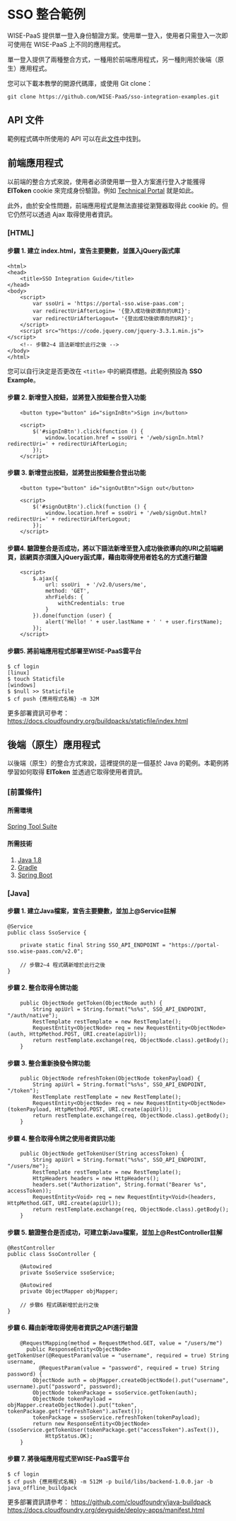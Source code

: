 ﻿
# SSO 整合範例

WISE-PaaS 提供單一登入身份驗證方案。使用單一登入，使用者只需登入一次即可使用在 WISE-PaaS 上不同的應用程式。

單一登入提供了兩種整合方式，一種用於前端應用程式，另一種則用於後端（原生）應用程式。

您可以下載本教學的開源代碼庫，或使用 Git clone：
```
git clone https://github.com/WISE-PaaS/sso-integration-examples.git
```

## API 文件

範例程式碼中所使用的 API 可以在此[文件](https://portal-technical.wise-paas.com/doc/document-portal.html#SSO-2)中找到。

## 前端應用程式

以前端的整合方式來說，使用者必須使用單一登入方案進行登入才能獲得 **EIToken** cookie 來完成身份驗證。例如 [Technical Portal](https://portal-technical.wise-paas.com) 就是如此。

此外，由於安全性問題，前端應用程式是無法直接從瀏覽器取得此 cookie 的。但它仍然可以透過 Ajax 取得使用者資訊。

### [HTML]
#### 步驟 1. 建立 index.html，宣告主要變數，並匯入jQuery函式庫
```
<html>
<head>
    <title>SSO Integration Guide</title>
</head>
<body>
    <script>
        var ssoUri = 'https://portal-sso.wise-paas.com';
        var redirectUriAfterLogin= '{登入成功後欲導向的URI}';
        var redirectUriAfterLogout= '{登出成功後欲導向的URI}';
    </script>
    <script src="https://code.jquery.com/jquery-3.3.1.min.js"></script>
    <!-- 步驟2~4 語法新增於此行之後 -->
</body>
</html>
```
您可以自行決定是否更改在 `<title>` 中的網頁標題。此範例預設為 **SSO Example**。

#### 步驟 2. 新增登入按鈕，並將登入按鈕整合登入功能
```
	<button type="button" id="signInBtn">Sign in</button>

	<script>
	    $('#signInBtn').click(function () {
	        window.location.href = ssoUri + '/web/signIn.html?redirectUri=' + redirectUriAfterLogin;
	    });
	</script>
```
#### 步驟 3. 新增登出按鈕，並將登出按鈕整合登出功能
```
	<button type="button" id="signOutBtn">Sign out</button>

	<script>
	    $('#signOutBtn').click(function () {
	        window.location.href = ssoUri + '/web/signOut.html?redirectUri=' + redirectUriAfterLogout;
	    });
	</script>
```
#### 步驟4. 驗證整合是否成功，將以下語法新增至登入成功後欲導向的URI之前端網頁，該網頁亦須匯入jQuery函式庫，藉由取得使用者姓名的方式進行驗證
```
	<script>
	    $.ajax({
	        url: ssoUri  + '/v2.0/users/me',
	        method: 'GET',
	        xhrFields: {
	            withCredentials: true
	        }
	    }).done(function (user) {
	        alert('Hello! ' + user.lastName + ' ' + user.firstName);
	    });
	</script>
```
#### 步驟5. 將前端應用程式部署至WISE-PaaS雲平台
```
$ cf login
[linux]
$ touch Staticfile
[windows]
$ $null >> Staticfile
$ cf push {應用程式名稱} -m 32M
```
更多部署資訊可參考：
https://docs.cloudfoundry.org/buildpacks/staticfile/index.html

## 後端（原生）應用程式
以後端（原生）的整合方式來說，這裡提供的是一個基於 Java 的範例。本範例將學習如何取得 **EIToken** 並透過它取得使用者資訊。

### [前置條件]
#### 所需環境
[Spring Tool Suite](https://spring.io/tools)
#### 所需技術
1. [Java 1.8](https://java.com/zh_TW/)
2. [Gradle](https://gradle.org/)
3. [Spring Boot](https://projects.spring.io/spring-boot/)

### [Java]
#### 步驟 1. 建立Java檔案，宣告主要變數，並加上@Service註解
```
@Service
public class SsoService {

    private static final String SSO_API_ENDPOINT = "https://portal-sso.wise-paas.com/v2.0";

    // 步驟2~4 程式碼新增於此行之後
}
```
#### 步驟 2. 整合取得令牌功能
```
	public ObjectNode getToken(ObjectNode auth) {
	    String apiUrl = String.format("%s%s", SSO_API_ENDPOINT, "/auth/native");
	    RestTemplate restTemplate = new RestTemplate();
	    RequestEntity<ObjectNode> req = new RequestEntity<ObjectNode>(auth, HttpMethod.POST, URI.create(apiUrl));
	    return restTemplate.exchange(req, ObjectNode.class).getBody();
	}
```
#### 步驟 3. 整合重新換發令牌功能
```
	public ObjectNode refreshToken(ObjectNode tokenPayload) {
	    String apiUrl = String.format("%s%s", SSO_API_ENDPOINT, "/token");
	    RestTemplate restTemplate = new RestTemplate();
	    RequestEntity<ObjectNode> req = new RequestEntity<ObjectNode>(tokenPayload, HttpMethod.POST, URI.create(apiUrl));
	    return restTemplate.exchange(req, ObjectNode.class).getBody();
	}
```

#### 步驟 4. 整合取得令牌之使用者資訊功能
```
	public ObjectNode getTokenUser(String accessToken) {
	    String apiUrl = String.format("%s%s", SSO_API_ENDPOINT, "/users/me");
	    RestTemplate restTemplate = new RestTemplate();
	    HttpHeaders headers = new HttpHeaders();
	    headers.set("Authorization", String.format("Bearer %s", accessToken));
	    RequestEntity<Void> req = new RequestEntity<Void>(headers, HttpMethod.GET, URI.create(apiUrl));
	    return restTemplate.exchange(req, ObjectNode.class).getBody();
	}
```
#### 步驟 5. 驗證整合是否成功，可建立新Java檔案，並加上@RestController註解
```
@RestController
public class SsoController {

    @Autowired
    private SsoService ssoService;

    @Autowired
    private ObjectMapper objMapper;

    // 步驟6 程式碼新增於此行之後
}
```
#### 步驟 6. 藉由新增取得使用者資訊之API進行驗證
```
	@RequestMapping(method = RequestMethod.GET, value = "/users/me")
	  public ResponseEntity<ObjectNode> getTokenUser(@RequestParam(value = "username", required = true) String username,
	      @RequestParam(value = "password", required = true) String password) {
	    ObjectNode auth = objMapper.createObjectNode().put("username", username).put("password", password);
	    ObjectNode tokenPackage = ssoService.getToken(auth);
	    ObjectNode tokenPayload = objMapper.createObjectNode().put("token", tokenPackage.get("refreshToken").asText());
	    tokenPackage = ssoService.refreshToken(tokenPayload);
	    return new ResponseEntity<ObjectNode>(ssoService.getTokenUser(tokenPackage.get("accessToken").asText()),
	        HttpStatus.OK);
	}
```
#### 步驟 7. 將後端應用程式至WISE-PaaS雲平台
```
$ cf login
$ cf push {應用程式名稱} -m 512M -p build/libs/backend-1.0.0.jar -b java_offline_buildpack
```
更多部署資訊請參考：
https://github.com/cloudfoundry/java-buildpack
https://docs.cloudfoundry.org/devguide/deploy-apps/manifest.html
